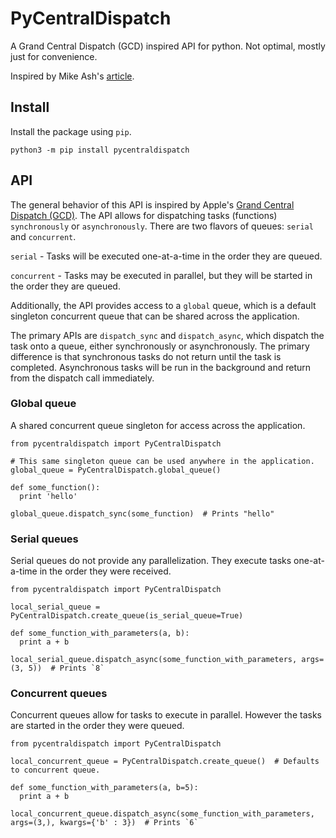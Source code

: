 # PyCentralDispatch
A Grand Central Dispatch (GCD) inspired API for python. Not optimal, mostly just for convenience.

Inspired by Mike Ash's [article](https://www.mikeash.com/pyblog/friday-qa-2015-09-04-lets-build-dispatch_queue.html).

## Install

Install the package using `pip`.

```
python3 -m pip install pycentraldispatch
```

## API

The general behavior of this API is inspired by Apple's [Grand Central Dispatch (GCD)](https://en.wikipedia.org/wiki/Grand_Central_Dispatch). The API allows for dispatching
tasks (functions) `synchronously` or `asynchronously`. There are two flavors of queues: `serial` and `concurrent`.

`serial` - Tasks will be executed one-at-a-time in the order they are queued.

`concurrent` - Tasks may be executed in parallel, but they will be started in the order they are queued. 

Additionally, the API provides access to a `global` queue, which is a default singleton concurrent queue that
can be shared across the application.

The primary APIs are `dispatch_sync` and `dispatch_async`, which dispatch the task onto a queue, either
synchronously or asynchronously. The primary difference is that synchronous tasks do not return until the
task is completed. Asynchronous tasks will be run in the background and return from the dispatch call
immediately.

### Global queue

A shared concurrent queue singleton for access across the application.

```
from pycentraldispatch import PyCentralDispatch

# This same singleton queue can be used anywhere in the application.
global_queue = PyCentralDispatch.global_queue()

def some_function():
  print 'hello'

global_queue.dispatch_sync(some_function)  # Prints "hello"
```

### Serial queues

Serial queues do not provide any parallelization. They execute tasks one-at-a-time in the order they were received.

```
from pycentraldispatch import PyCentralDispatch

local_serial_queue = PyCentralDispatch.create_queue(is_serial_queue=True)

def some_function_with_parameters(a, b):
  print a + b
  
local_serial_queue.dispatch_async(some_function_with_parameters, args=(3, 5))  # Prints `8`
```

### Concurrent queues

Concurrent queues allow for tasks to execute in parallel. However the tasks are started in the order they were queued.

```
from pycentraldispatch import PyCentralDispatch

local_concurrent_queue = PyCentralDispatch.create_queue()  # Defaults to concurrent queue.

def some_function_with_parameters(a, b=5):
  print a + b

local_concurrent_queue.dispatch_async(some_function_with_parameters, args=(3,), kwargs={'b' : 3})  # Prints `6`
```
